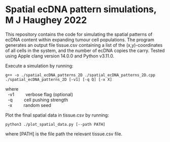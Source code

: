 # Spatial ecDNA pattern simulations, M J Haughey 2022

This repository contains the code for simulating the spatial patterns of ecDNA content within expanding tumour cell populations. The program generates an output file tissue.csv containing a list of the (x,y)-coordinates of all cells in the system, and the number of ecDNA copies the carry. Tested using Apple clang version 14.0.0 and Python v3.11.0.

Execute a simulation by running:

```
g++ -o ./spatial_ecDNA_patterns_2D ./spatial_ecDNA_patterns_2D.cpp
./spatial_ecDNA_patterns_2D [-v1] [-q Q] [-x X]
```

where\
&nbsp; -v1 &emsp;&emsp; verbose flag (optional)\
&nbsp; -q &emsp;&emsp; cell pushing strength\
&nbsp; -x &emsp;&emsp; random seed

Plot the final spatial data in tissue.csv by running:

```
python3 ./plot_spatial_data.py [--path PATH]
```

where [PATH] is the file path the relevant tissue.csv file.
